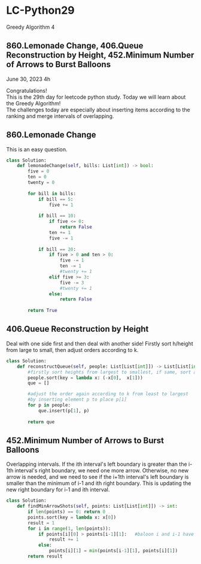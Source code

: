 # LC-Python29
Greedy Algorithm 4


## 860.Lemonade Change, 406.Queue Reconstruction by Height, 452.Minimum Number of Arrows to Burst Balloons

June 30, 2023  4h

Congratulations!\
This is the 29th day for leetcode python study. Today we will learn about the Greedy Algorithm!\
The challenges today are especially about inserting items according to the ranking and merge intervals of overlapping.


## 860.Lemonade Change
This is an easy question.
```python
class Solution:
    def lemonadeChange(self, bills: List[int]) -> bool:
        five = 0
        ten = 0
        twenty = 0
        
        for bill in bills:
            if bill == 5:
                five += 1
            
            if bill == 10:
                if five <= 0:
                    return False
                ten += 1
                five -= 1
            
            if bill == 20:
                if five > 0 and ten > 0:
                    five -= 1
                    ten -= 1
                    #twenty += 1
                elif five >= 3:
                    five -= 3
                    #twenty += 1
                else:
                    return False
        
        return True
```


## 406.Queue Reconstruction by Height
Deal with one side first and then deal with another side! Firstly sort h/height from large to small, then adjust orders according to k.
```python
class Solution:
    def reconstructQueue(self, people: List[List[int]]) -> List[List[int]]: 
        #firstly sort heights from largest to smallest, if same, sort according to k from least to largest
        people.sort(key = lambda x: (-x[0],  x[1]))
        que = []

        #adjust the order again according to k from least to largest
        #by inserting element p to place p[1]
        for p in people:
            que.insert(p[1], p) 
        
        return que
```


## 452.Minimum Number of Arrows to Burst Balloons
Overlapping intervals. If the ith interval's left boundary is greater than the i-1th interval's right boundary, we need one more arrow. Otherwise, no new arrow is needed, and we need to see if the i+1th interval's left boundary is smaller than the minimum of i-1 and ith right boundary. This is updating the new right boundary for i-1 and ith interval.
```python
class Solution:
    def findMinArrowShots(self, points: List[List[int]]) -> int:
        if len(points) == 0: return 0
        points.sort(key = lambda x: x[0])
        result = 1
        for i in range(1, len(points)):
            if points[i][0] > points[i-1][1]:   #baloon i and i-1 have no overlapping interval
                result += 1
            else:
                points[i][1] = min(points[i-1][1], points[i][1])
        return result
```


